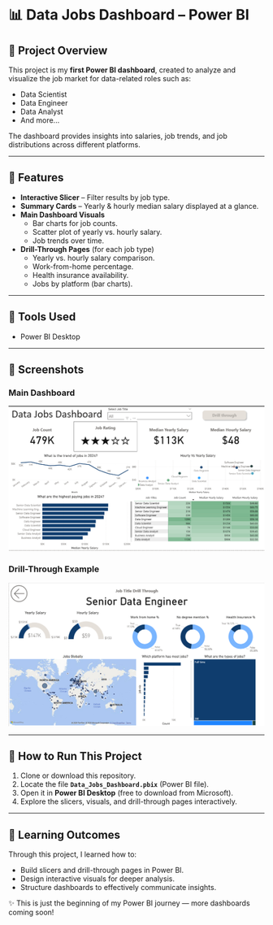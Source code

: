 # 📊 Data Jobs Dashboard – Power BI  

## 🔹 Project Overview  
This project is my **first Power BI dashboard**, created to analyze and visualize the job market for data-related roles such as:  
- Data Scientist  
- Data Engineer  
- Data Analyst  
- And more...  

The dashboard provides insights into salaries, job trends, and job distributions across different platforms.  

---

## 🔹 Features  
- **Interactive Slicer** – Filter results by job type.  
- **Summary Cards** – Yearly & hourly median salary displayed at a glance.  
- **Main Dashboard Visuals**  
  - Bar charts for job counts.  
  - Scatter plot of yearly vs. hourly salary.  
  - Job trends over time.  
- **Drill-Through Pages** (for each job type)  
  - Yearly vs. hourly salary comparison.  
  - Work-from-home percentage.  
  - Health insurance availability.  
  - Jobs by platform (bar charts).  

---

## 🔹 Tools Used  
- Power BI Desktop  

---

## 🔹 Screenshots  

### Main Dashboard  
![Dashboard Screenshot](dashboard.png)  

### Drill-Through Example  
![Drillthrough Screenshot](drill-through.png)  

---

## 🔹 How to Run This Project  
1. Clone or download this repository.  
2. Locate the file **`Data_Jobs_Dashboard.pbix`** (Power BI file).  
3. Open it in **Power BI Desktop** (free to download from Microsoft).  
4. Explore the slicers, visuals, and drill-through pages interactively.  

---

## 🔹 Learning Outcomes  
Through this project, I learned how to:  
- Build slicers and drill-through pages in Power BI.  
- Design interactive visuals for deeper analysis.  
- Structure dashboards to effectively communicate insights.  

✨ This is just the beginning of my Power BI journey — more dashboards coming soon!  
